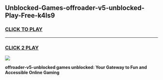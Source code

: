 
## Unblocked-Games-offroader-v5-unblocked-Play-Free-k4ls9
<h3>
<a href="https://premium76.site?title=offroader-v5-unblocked&ref=23A">CLICK TO PLAY</a></h3>
<hr>

<h3>
<a href="https://premium76.site?title=offroader-v5-unblocked&ref=23A">CLICK 2 PLAY</a>
  
</h3>

<a href="https://premium76.site?title=offroader-v5-unblocked&ref=23A"><img src="https://clearcache.store/games.png"></a>


**offroader-v5-unblocked games unblocked: Your Gateway to Fun and Accessible Online Gaming**
